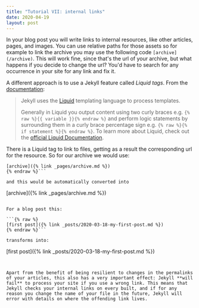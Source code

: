 ```yaml
---
title: "Tutorial VII: internal links"
date: 2020-04-19
layout: post
---
```


In your blog post you will write links to internal resources, like other articles, pages, and images. You can use relative paths for those assets so for example to link the archive you may use the following code `[archive](/archive)`. This will work fine, since that's the url of your archive, but what happens if you decide to change the url? You'd have to search for any occurrence in your site for any link and fix it.

A different approach is to use a Jekyll feature called *Liquid tags*. From the [documentation](https://jekyllrb.com/docs/liquid/):

> Jekyll uses the [Liquid](https://shopify.github.io/liquid/) templating language to process templates.
>
> Generally in Liquid you output content using two curly braces e.g. `{% raw %}{{ variable }}{% endraw %}` and perform logic statements by surrounding them in a curly brace percentage sign e.g. `{% raw %}{% if statement %}{% endraw %}`. To learn more about Liquid, check out the [official Liquid Documentation](https://shopify.github.io/liquid/).

There is a Liquid tag to link to files, getting as a result the corresponding url for the resource. So for our archive we would use:

```{% raw %}
[archive]({% link _pages/archive.md %})
{% endraw %}```

and this would be automatically converted into

```
[archive]({% link _pages/archive.md %})
```

For a blog post this:

```{% raw %}
[first post]({% link _posts/2020-03-18-my-first-post.md %})
{% endraw %}```

transforms into:

```
[first post]({% link _posts/2020-03-18-my-first-post.md %})
```


Apart from the benefit of being resilient to changes in the permalinks of your articles, this also has a very important effect: Jekyll **will fail** to process your site if you use a wrong link. This means that Jekyll checks your internal links on every built, and if for any reason you change the name of your file in the future, Jekyll will error with details on where the offending link lives. 
